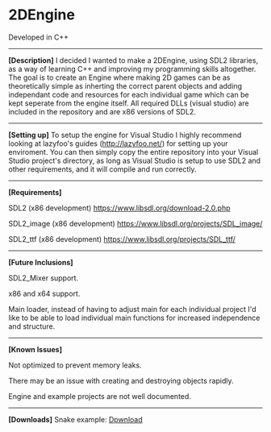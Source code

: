 # 2DEngine
Developed in C++

***
**[Description]** I decided I wanted to make a 2DEngine, using SDL2 libraries, as a way of learning C++ and improving my programming skills altogether. The goal is to create an Engine where making 2D games can be as theoretically simple as inherting the correct parent objects and adding independant code and resources for each individual game which can be kept seperate from the engine itself. All required DLLs (visual studio) are included in the repository and are x86 versions of SDL2. 

***
**[Setting up]** To setup the engine for Visual Studio I highly recommend looking at lazyfoo's guides (http://lazyfoo.net/) for setting up your enviroment. You can then simply copy the entire repository into your Visual Studio project's directory, as long as Visual Studio is setup to use SDL2 and other requirements, and it will compile and run correctly. 

***
**[Requirements]**

  SDL2       (x86 development)    https://www.libsdl.org/download-2.0.php

  SDL2_image (x86 development)    https://www.libsdl.org/projects/SDL_image/
  
  SDL2_ttf   (x86 development)    https://www.libsdl.org/projects/SDL_ttf/

***
**[Future Inclusions]**

  SDL2_Mixer support.
  
  x86 and x64 support.
  
  Main loader, instead of having to adjust main for each individual project I'd like to be able to load individual main functions for increased independence and structure.

***
**[Known Issues]**

  Not optimized to prevent memory leaks.
  
  There may be an issue with creating and destroying objects rapidly.
  
  Engine and example projects are not well documented.
  
***
**[Downloads]**
Snake example: [Dpwnload](petersonchris.me/downloads/Snake.zip)
